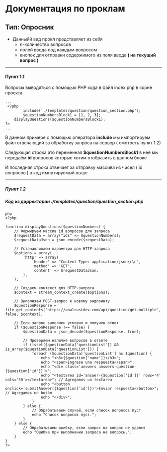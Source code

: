 # Документация по проклам

## Тип: Опросник

- Данныйй вид прокл представляет из себя
  - n-количество вопросов
  - полей ввода под каждым вопросом
  - кнопок для отправки содержимого из поля ввода **( на текущий вопрос )**

---

#### Пункт 1.1

Вопросы выводяться с помощью PHP кода в файл index.php в корне проекта

```
...
 <?php 
        include('./templates/question/question_section.php'); 
        $questionNumbersBlock1 = [1, 2, 3];
	displayQuestions($questionNumbersBlock1);
?>
...
```

В данном примере с помощью оператора **include** мы импортируем файл отвечающий за обработку запроса на сервер ( смотреть пункт 1.2)

Следующая строка это переменная **$questionNumbersBlock1** в неё мы передаём **id** вопросов которые хотим отобразить в данном блоке

И последняя строка отвечает за отправку массива из чисел ( id вопросов ) в код импртируемый выше

---

##### Пункт 1.2

##### Код из дирректории **./templates/question/question_section.php**

```
php
<?php

function displayQuestions($questionNumbers) {
    // Формируем массив id вопросов для запроса
    $requestData = array("ids" => $questionNumbers);
    $requestDataJson = json_encode($requestData);

    // Устанавливаем параметры для HTTP-запроса
    $options = array(
        'http' => array(
            'header' => "Content-Type: application/json\r\n",
            'method' => 'GET',
            'content' => $requestDataJson,
        ),
    );

    // Создаем контекст для HTTP-запроса
    $context = stream_context_create($options);

    // Выполняем POST-запрос к новому эндпоинту
    $questionResponse = file_get_contents('https://analcustdev.com/api/question/get-multiple', false, $context);

    // Если запрос выполнен успешно и получен ответ
    if ($questionResponse !== false) {
        $questionData = json_decode($questionResponse, true);

        // Проверяем наличие вопросов в ответе
        if (isset($questionData['questionList']) && is_array($questionData['questionList'])) {
            foreach ($questionData['questionList'] as $question) {
                echo "<h3>{$question['name']}</h3>";
                echo "<span>Ingrese una respuesta</span>";
                echo "<div class='answers answers-question-{$question['id']}'>";
                echo "<textarea id='answer-{$question['id']}' rows='4' cols='50'></textarea>"; // Agregamos un textarea
                echo "<button onclick='submitAnswer({$question['id']})'>Enviar respuesta</button>"; // Agregamos un botón
                echo "</div>";
            }
        } else {
            // Обрабатываем случай, если список вопросов пуст
            echo "Список вопросов пуст.";
        }
    } else {
        // Обрабатываем ошибку, если запрос на вопрос не удался
        echo "Ошибка при выполнении запроса на вопросы.";
    }
}
?>
```
